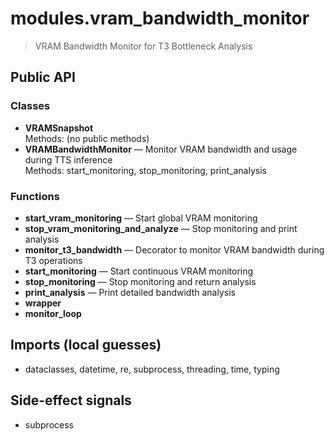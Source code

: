 # modules.vram_bandwidth_monitor

> VRAM Bandwidth Monitor for T3 Bottleneck Analysis

## Public API

### Classes
- **VRAMSnapshot**  
  Methods: (no public methods)
- **VRAMBandwidthMonitor** — Monitor VRAM bandwidth and usage during TTS inference  
  Methods: start_monitoring, stop_monitoring, print_analysis

### Functions
- **start_vram_monitoring** — Start global VRAM monitoring
- **stop_vram_monitoring_and_analyze** — Stop monitoring and print analysis
- **monitor_t3_bandwidth** — Decorator to monitor VRAM bandwidth during T3 operations
- **start_monitoring** — Start continuous VRAM monitoring
- **stop_monitoring** — Stop monitoring and return analysis
- **print_analysis** — Print detailed bandwidth analysis
- **wrapper**
- **monitor_loop**

## Imports (local guesses)
- dataclasses, datetime, re, subprocess, threading, time, typing

## Side-effect signals
- subprocess